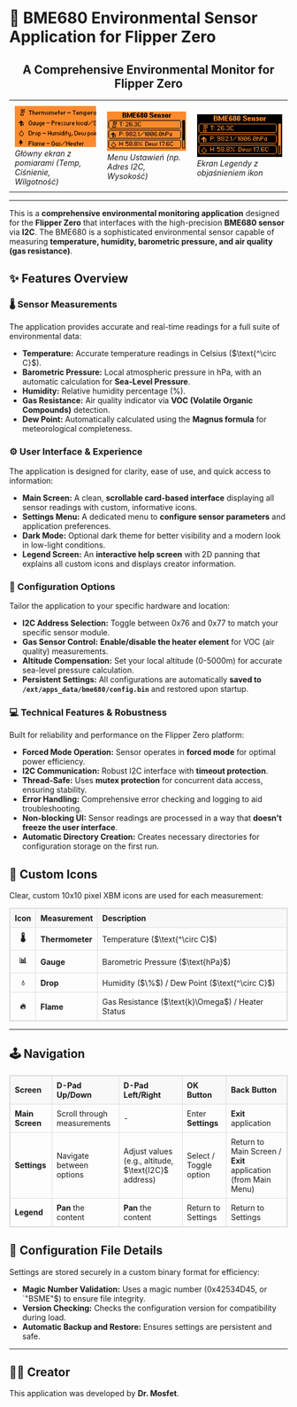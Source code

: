 # 💨 BME680 Environmental Sensor Application for Flipper Zero

<h2 align="center">A Comprehensive Environmental Monitor for Flipper Zero</h2>

<div align="center">
    <table style="width:100%; border:none;">
        <tr style="border:none;">
            <td style="border:none; padding:10px;">
                <img src="screenshots/1.png" alt="Main Screen - Reading data" style="width:100%;">
                <br>
                <em>Główny ekran z pomiarami (Temp, Ciśnienie, Wilgotność)</em>
            </td>
            <td style="border:none; padding:10px;">
                <img src="screenshots/2.png" alt="Settings Menu" style="width:100%;">
                <br>
                <em>Menu Ustawień (np. Adres I2C, Wysokość)</em>
            </td>
            <td style="border:none; padding:10px;">
                <img src="screenshots/3.png" alt="Legend Screen - Icon explanation" style="width:100%;">
                <br>
                <em>Ekran Legendy z objaśnieniem ikon</em>
            </td>
        </tr>
    </table>
</div>

---

This is a **comprehensive environmental monitoring application** designed for the **Flipper Zero** that interfaces with the high-precision **BME680 sensor** via **I2C**. The BME680 is a sophisticated environmental sensor capable of measuring **temperature, humidity, barometric pressure, and air quality (gas resistance)**.

## ✨ Features Overview

### 🌡️ Sensor Measurements

The application provides accurate and real-time readings for a full suite of environmental data:

* **Temperature:** Accurate temperature readings in Celsius ($\text{^\circ C}$).
* **Barometric Pressure:** Local atmospheric pressure in $\text{hPa}$, with an automatic calculation for **Sea-Level Pressure**.
* **Humidity:** Relative humidity percentage ($\%$).
* **Gas Resistance:** Air quality indicator via **VOC (Volatile Organic Compounds)** detection.
* **Dew Point:** Automatically calculated using the **Magnus formula** for meteorological completeness.

### ⚙️ User Interface & Experience

The application is designed for clarity, ease of use, and quick access to information:

* **Main Screen:** A clean, **scrollable card-based interface** displaying all sensor readings with custom, informative icons.
* **Settings Menu:** A dedicated menu to **configure sensor parameters** and application preferences.
* **Dark Mode:** Optional dark theme for better visibility and a modern look in low-light conditions.
* **Legend Screen:** An **interactive help screen** with $\text{2D}$ panning that explains all custom icons and displays creator information.

### 🔧 Configuration Options

Tailor the application to your specific hardware and location:

* **I2C Address Selection:** Toggle between $\text{0x76}$ and $\text{0x77}$ to match your specific sensor module.
* **Gas Sensor Control:** **Enable/disable the heater element** for VOC (air quality) measurements.
* **Altitude Compensation:** Set your local altitude ($\text{0-5000m}$) for accurate sea-level pressure calculation.
* **Persistent Settings:** All configurations are automatically **saved to `/ext/apps_data/bme680/config.bin`** and restored upon startup.

### 💻 Technical Features & Robustness

Built for reliability and performance on the Flipper Zero platform:

* **Forced Mode Operation:** Sensor operates in **forced mode** for optimal power efficiency.
* **I2C Communication:** Robust $\text{I2C}$ interface with **timeout protection**.
* **Thread-Safe:** Uses **mutex protection** for concurrent data access, ensuring stability.
* **Error Handling:** Comprehensive error checking and logging to aid troubleshooting.
* **Non-blocking UI:** Sensor readings are processed in a way that **doesn't freeze the user interface**.
* **Automatic Directory Creation:** Creates necessary directories for configuration storage on the first run.

## 🎨 Custom Icons

Clear, custom $\text{10x10}$ pixel XBM icons are used for each measurement:

<table style="width:100%; border:1px solid #ddd; border-collapse: collapse; text-align: left;">
    <thead style="background-color: #f8f8f8;">
        <tr>
            <th style="padding: 8px; border:1px solid #ddd; text-align: center;">Icon</th>
            <th style="padding: 8px; border:1px solid #ddd;">Measurement</th>
            <th style="padding: 8px; border:1px solid #ddd;">Description</th>
        </tr>
    </thead>
    <tbody>
        <tr>
            <td style="padding: 8px; border:1px solid #ddd; text-align: center;"><strong>🌡️</strong></td>
            <td style="padding: 8px; border:1px solid #ddd;"><strong>Thermometer</strong></td>
            <td style="padding: 8px; border:1px solid #ddd;">Temperature ($\text{^\circ C}$)</td>
        </tr>
        <tr>
            <td style="padding: 8px; border:1px solid #ddd; text-align: center;"><strong>📊</strong></td>
            <td style="padding: 8px; border:1px solid #ddd;"><strong>Gauge</strong></td>
            <td style="padding: 8px; border:1px solid #ddd;">Barometric Pressure ($\text{hPa}$)</td>
        </tr>
        <tr>
            <td style="padding: 8px; border:1px solid #ddd; text-align: center;"><strong>💧</strong></td>
            <td style="padding: 8px; border:1px solid #ddd;"><strong>Drop</strong></td>
            <td style="padding: 8px; border:1px solid #ddd;">Humidity ($\%$) / Dew Point ($\text{^\circ C}$)</td>
        </tr>
        <tr>
            <td style="padding: 8px; border:1px solid #ddd; text-align: center;"><strong>🔥</strong></td>
            <td style="padding: 8px; border:1px solid #ddd;"><strong>Flame</strong></td>
            <td style="padding: 8px; border:1px solid #ddd;">Gas Resistance ($\text{k}\Omega$) / Heater Status</td>
        </tr>
    </tbody>
</table>

---

## 🕹️ Navigation

<table style="width:100%; border:1px solid #ddd; border-collapse: collapse; text-align: left;">
    <thead style="background-color: #f8f8f8;">
        <tr>
            <th style="padding: 8px; border:1px solid #ddd;">Screen</th>
            <th style="padding: 8px; border:1px solid #ddd;">D-Pad Up/Down</th>
            <th style="padding: 8px; border:1px solid #ddd;">D-Pad Left/Right</th>
            <th style="padding: 8px; border:1px solid #ddd;">OK Button</th>
            <th style="padding: 8px; border:1px solid #ddd;">Back Button</th>
        </tr>
    </thead>
    <tbody>
        <tr>
            <td style="padding: 8px; border:1px solid #ddd;"><strong>Main Screen</strong></td>
            <td style="padding: 8px; border:1px solid #ddd;">Scroll through measurements</td>
            <td style="padding: 8px; border:1px solid #ddd;">-</td>
            <td style="padding: 8px; border:1px solid #ddd;">Enter <strong>Settings</strong></td>
            <td style="padding: 8px; border:1px solid #ddd;"><strong>Exit</strong> application</td>
        </tr>
        <tr>
            <td style="padding: 8px; border:1px solid #ddd;"><strong>Settings</strong></td>
            <td style="padding: 8px; border:1px solid #ddd;">Navigate between options</td>
            <td style="padding: 8px; border:1px solid #ddd;">Adjust values (e.g., altitude, $\text{I2C}$ address)</td>
            <td style="padding: 8px; border:1px solid #ddd;">Select / Toggle option</td>
            <td style="padding: 8px; border:1px solid #ddd;">Return to Main Screen / <strong>Exit</strong> application (from Main Menu)</td>
        </tr>
        <tr>
            <td style="padding: 8px; border:1px solid #ddd;"><strong>Legend</strong></td>
            <td style="padding: 8px; border:1px solid #ddd;"><strong>Pan</strong> the content</td>
            <td style="padding: 8px; border:1px solid #ddd;"><strong>Pan</strong> the content</td>
            <td style="padding: 8px; border:1px solid #ddd;">Return to Settings</td>
            <td style="padding: 8px; border:1px solid #ddd;">Return to Settings</td>
        </tr>
    </tbody>
</table>

## 💾 Configuration File Details

Settings are stored securely in a custom binary format for efficiency:

* **Magic Number Validation:** Uses a magic number ($\text{0x42534D45}$, or `"BSME"$) to ensure file integrity.
* **Version Checking:** Checks the configuration version for compatibility during load.
* **Automatic Backup and Restore:** Ensures settings are persistent and safe.

---

## 👨‍💻 Creator

This application was developed by **Dr. Mosfet**.
